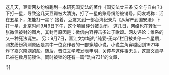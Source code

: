 这几天，豆瓣网友纷纷跑到一本研究国安法的著作《国安法廿三条 安全与自由？》下打一星，导致这几天豆瓣被大清洗，打了一星的账号纷纷被销号。网友戏称：活在五星下，怎能打一星？ 接着，豆友又到一部台湾纪录片《从解严到国安法》下打一星，北京时间9月9日下午，这个项目评分被关闭。  这几日，网络也在转发一张微信被封的图片，其封号原因是：微信内容抨击多过于歌颂。网友评论：维系的又一种死法诞生。 另：9月7日，晋江文学城的“纯爱-无cp”栏目被关停一个星期，网友纷纷猜测原因是其中一位女作者的一部穿越小说，小说主角穿越回到1921年炸了嘉兴南湖的船。随后，晋江文学城发表申明，关停与这件事无关，这篇文章早已被在数月前锁住。同时被锁的还有一篇“洗白731”的文章，  

'}]